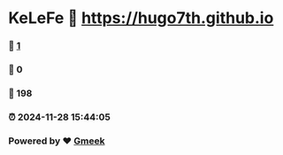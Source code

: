 # KeLeFe :link: https://hugo7th.github.io 
### :page_facing_up: [1](https://hugo7th.github.io/tag.html) 
### :speech_balloon: 0 
### :hibiscus: 198 
### :alarm_clock: 2024-11-28 15:44:05 
### Powered by :heart: [Gmeek](https://github.com/Meekdai/Gmeek)
